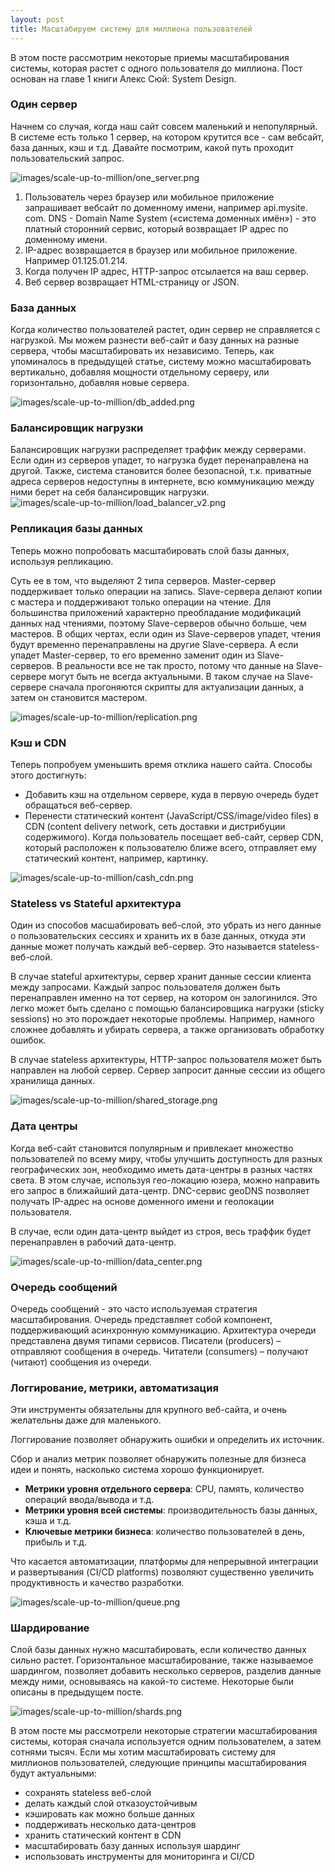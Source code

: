 ```yaml
---
layout: post
title: Масштабируем систему для миллиона пользователей
---
```


В этом посте рассмотрим некоторые приемы масштабирования системы, которая растет с одного пользователя до миллиона. 
Пост основан на главе 1 книги Алекс Сюй: System Design.


### Один сервер 

Начнем со случая, когда наш сайт совсем маленький и непопулярный. В системе есть только 1 сервер, на котором 
крутится все - сам вебсайт, база данных, кэш и т.д. Давайте посмотрим, какой путь проходит пользовательский запрос.

![images/scale-up-to-million/one_server.png](../images/scale-up-to-million/one_server.png)

1. Пользователь через браузер или мобильное приложение запрашивает вебсайт по доменному имени, например  api.mysite.
   com. DNS - Domain Name System («система доменных имён») - это платный сторонний
   сервис, который возвращает IP адрес по доменному имени.
2. IP-адрес возвращается в браузер или мобильное приложение. Например 01.125.01.214.
3. Когда получен IP адрес, HTTP-запрос отсылается на ваш сервер.
4. Веб сервер возвращает HTML-страницу or JSON.

### База данных

Когда количество пользователей растет, один сервер не справляется с нагрузкой. Мы можем разнести веб-сайт и базу 
данных на разные сервера, чтобы масштабировать их независимо.
Теперь, как упоминалось в предыдущей статье, систему можно масштабировать вертикально, добавляя мощности отдельному
серверу, или горизонтально, добавляя новые сервера.

![images/scale-up-to-million/db_added.png](../images/scale-up-to-million/db_added.png)

### Балансировщик нагрузки

Балансировщик нагрузки распределяет траффик между серверами. Если один из серверов упадет, то нагрузка будет перенаправлена на другой.
Также, система становится более безопасной, т.к. приватные адреса серверов недоступны в интернете, всю 
коммуникацию между ними берет на себя балансировщик нагрузки.
![images/scale-up-to-million/load_balancer_v2.png](../images/scale-up-to-million/load_balancer_v2.png)


### Репликация базы данных

Теперь можно попробовать масштабировать слой базы данных, используя репликацию.

Суть ее в том, что выделяют 2 типа серверов. Master-сервер поддерживает только операции на запись. Slave-сервера 
делают копии с мастера и поддерживают только операции на чтение.
Для большинства приложений характерно преобладание модификаций данных над чтениями, поэтому Slave-серверов обычно больше, чем мастеров.
В общих чертах, если один из Slave-серверов упадет, чтения будут временно перенаправлены на другие Slave-сервера. А 
если упадет Мaster-сервер, то его временно заменит один из Slave-серверов. В реальности все не так просто, потому что данные на 
Slave-сервере могут быть не всегда актуальными. В таком случае на Slave-сервере сначала прогоняются скрипты для 
актуализации данных, а затем он становится мастером.

![images/scale-up-to-million/replication.png](../images/scale-up-to-million/replication.png)


### Кэш и CDN

Теперь попробуем уменьшить время отклика нашего сайта.
Способы этого достигнуть:
* Добавить кэш на отдельном сервере, куда в первую очередь будет обращаться веб-сервер.
* Перенести статический контент (JavaScript/CSS/image/video files) в CDN (content delivery network, сеть доставки и 
  дистрибуции содержимого). Когда пользователь посещает веб-сайт, сервер CDN, который расположен к пользователю ближе всего, отправляет ему 
статический контент, например, картинку.

![images/scale-up-to-million/cash_cdn.png](../images/scale-up-to-million/cash_cdn.png)

### Stateless vs Stateful архитектура

Один из способов масшабировать веб-слой, это убрать из него данные о пользовательских сессиях и хранить их в базе 
данных, откуда эти данные может получать каждый веб-сервер. Это 
называется stateless-веб-слой.

В случае stateful архитектуры, сервер хранит данные сессии клиента между запросами. 
Каждый запрос пользователя должен быть перенаправлен именно на тот сервер, на котором он залогинился. Это 
легко может быть сделано с помощью балансировщика нагрузки (sticky sessions) но это порождает некоторые проблемы. 
Например, намного сложнее добавлять и убирать сервера, а также организовать обработку ошибок.

В случае stateless архитектуры, HTTP-запрос пользователя может быть направлен на любой сервер. Сервер запросит 
данные сессии из общего хранилища данных.

![images/scale-up-to-million/shared_storage.png](../images/scale-up-to-million/shared_storage.png)


### Дата центры

Когда веб-сайт становится популярным и привлекает множество пользователей по всему миру, чтобы улучшить доступность для 
разных географических зон, необходимо иметь дата-центры в разных частях света.
В этом случае, используя гео-локацию юзера, можно направить его запрос в ближайший дата-центр. DNC-сервис geoDNS 
позволяет получать IP-адрес на основе доменного имени и геолокации пользователя.

В случае, если один дата-центр выйдет из строя, весь траффик будет перенаправлен в рабочий дата-центр.

![images/scale-up-to-million/data_center.png](../images/scale-up-to-million/data_center.png)


### Очередь сообщений

Очередь сообщений - это часто используемая стратегия масштабирования. Очередь представляет собой компонент, 
поддерживающий асинхронную коммуникацию. 
Архитектура очереди представлена двумя типами сервисов. Писатели (producers) – отправляют сообщения в очередь. 
Читатели (consumers) – получают (читают) сообщения из очереди.


### Логгирование, метрики, автоматизация

Эти инструменты обязательны для крупного веб-сайта, и очень желательны даже для маленького.

Логгирование позволяет обнаружить ошибки и определить их источник.

Сбор и анализ метрик позволяет обнаружить полезные для бизнеса идеи и понять, насколько система хорошо функционирует.

* **Метрики уровня отдельного сервера**: CPU, память, количество операций ввода/вывода и т.д.
* **Метрики уровня всей системы**: производительность базы данных, кэша и т.д.
* **Ключевые метрики бизнеса**: количество пользователей в день, прибыль и т.д.

Что касается автоматизации, платформы для непрерывной интеграции и развертывания (CI/CD platforms) позволяют 
существенно увеличить продуктивность и качество разработки. 


![images/scale-up-to-million/queue.png](../images/scale-up-to-million/queue.png)

### Шардирование

Слой базы данных нужно масштабировать, если количество данных сильно растет. Горизонтальное масштабирование, также 
называемое шардингом, позволяет добавить несколько серверов, разделив данные между ними, основываясь на какой-то 
системе. Некоторые были описаны в предыдущем посте.

![images/scale-up-to-million/shards.png](../images/scale-up-to-million/shards.png)



В этом посте мы рассмотрели некоторые стратегии масштабирования системы, которая сначала используется одним 
пользователем, а затем сотнями тысяч. Если мы хотим масштабировать систему для миллионов пользователей, следующие принципы 
масштабирования будут актуальными:

- сохранять stateless веб-слой 
- делать каждый слой отказоустойчивым
- кэшировать как можно больше данных
- поддерживать несколько дата-центров
- хранить статический контент в CDN
- масштабировать базу данных используя шардинг
- использовать инструменты для мониторинга и CI/CD 

